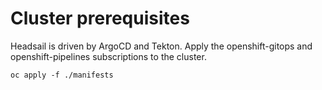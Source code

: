 # Cluster prerequisites

Headsail is driven by ArgoCD and Tekton. Apply the openshift-gitops and openshift-pipelines subscriptions to the cluster.

```
oc apply -f ./manifests
```
